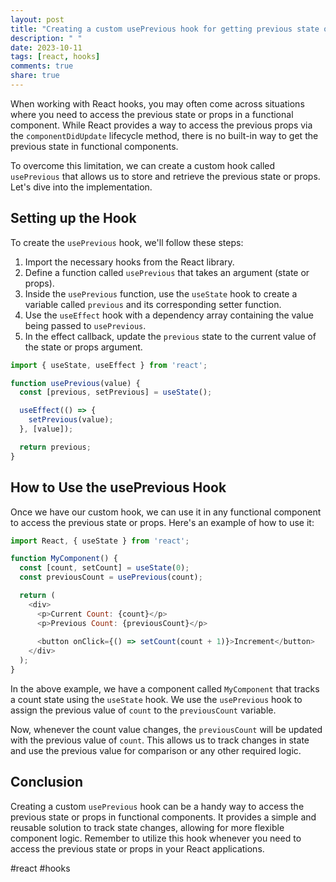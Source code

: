 ```yaml
---
layout: post
title: "Creating a custom usePrevious hook for getting previous state or props"
description: " "
date: 2023-10-11
tags: [react, hooks]
comments: true
share: true
---
```


When working with React hooks, you may often come across situations where you need to access the previous state or props in a functional component. While React provides a way to access the previous props via the `componentDidUpdate` lifecycle method, there is no built-in way to get the previous state in functional components.

To overcome this limitation, we can create a custom hook called `usePrevious` that allows us to store and retrieve the previous state or props. Let's dive into the implementation.

## Setting up the Hook

To create the `usePrevious` hook, we'll follow these steps:

1. Import the necessary hooks from the React library.
2. Define a function called `usePrevious` that takes an argument (state or props).
3. Inside the `usePrevious` function, use the `useState` hook to create a variable called `previous` and its corresponding setter function.
4. Use the `useEffect` hook with a dependency array containing the value being passed to `usePrevious`.
5. In the effect callback, update the `previous` state to the current value of the state or props argument.

```javascript
import { useState, useEffect } from 'react';

function usePrevious(value) {
  const [previous, setPrevious] = useState();

  useEffect(() => {
    setPrevious(value);
  }, [value]);

  return previous;
}
```

## How to Use the usePrevious Hook

Once we have our custom hook, we can use it in any functional component to access the previous state or props. Here's an example of how to use it:

```javascript
import React, { useState } from 'react';

function MyComponent() {
  const [count, setCount] = useState(0);
  const previousCount = usePrevious(count);

  return (
    <div>
      <p>Current Count: {count}</p>
      <p>Previous Count: {previousCount}</p>
      
      <button onClick={() => setCount(count + 1)}>Increment</button>
    </div>
  );
}
```

In the above example, we have a component called `MyComponent` that tracks a count state using the `useState` hook. We use the `usePrevious` hook to assign the previous value of `count` to the `previousCount` variable.

Now, whenever the count value changes, the `previousCount` will be updated with the previous value of `count`. This allows us to track changes in state and use the previous value for comparison or any other required logic.

## Conclusion

Creating a custom `usePrevious` hook can be a handy way to access the previous state or props in functional components. It provides a simple and reusable solution to track state changes, allowing for more flexible component logic. Remember to utilize this hook whenever you need to access the previous state or props in your React applications.

#react #hooks